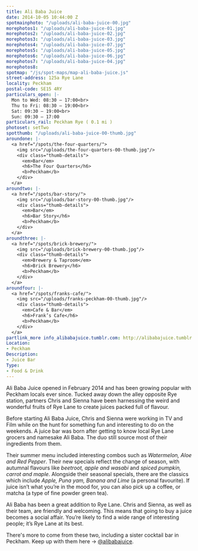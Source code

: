 ```yaml
---
title: Ali Baba Juice
date: 2014-10-05 10:44:00 Z
spotmainphoto: "/uploads/ali-baba-juice-00.jpg"
morephotos1: "/uploads/ali-baba-juice-01.jpg"
morephotos2: "/uploads/ali-baba-juice-02.jpg"
morephotos3: "/uploads/ali-baba-juice-03.jpg"
morephotos4: "/uploads/ali-baba-juice-07.jpg"
morephotos5: "/uploads/ali-baba-juice-05.jpg"
morephotos6: "/uploads/ali-baba-juice-06.jpg"
morephotos7: "/uploads/ali-baba-juice-04.jpg"
morephotos8: 
spotmap: "/js/spot-maps/map-ali-baba-juice.js"
street-address: 125a Rye Lane
locality: Peckham
postal-code: SE15 4RY
particulars_open: |-
  Mon to Wed: 08:30 – 17:00<br>
  Thu to Fri: 08:30 – 19:00<br>
  Sat: 09:30 – 19:00<br>
  Sun: 09:30 – 17:00
particulars_rail: Peckham Rye ( 0.1 mi )
photoset: setTwo
spotthumb: "/uploads/ali-baba-juice-00-thumb.jpg"
aroundone: |-
  <a href="/spots/the-four-quarters/">
    <img src="/uploads/the-four-quarters-00-thumb.jpg"/>
    <div class="thumb-details">
      <em>Bar</em>
      <h6>The Four Quarters</h6>
      <b>Peckham</b>
    </div>
  </a>
aroundtwo: |-
  <a href="/spots/bar-story/">
    <img src="/uploads/bar-story-00-thumb.jpg"/>
    <div class="thumb-details">
      <em>Bar</em>
      <h6>Bar Story</h6>
      <b>Peckham</b>
    </div>
  </a>
aroundthree: |-
  <a href="/spots/brick-brewery/">
    <img src="/uploads/brick-brewery-00-thumb.jpg"/>
    <div class="thumb-details">
      <em>Brewery & Taproom</em>
      <h6>Brick Brewery</h6>
      <b>Peckham</b>
    </div>
  </a>
aroundfour: |-
  <a href="/spots/franks-cafe/">
    <img src="/uploads/franks-peckham-00-thumb.jpg"/>
    <div class="thumb-details">
      <em>Cafe & Bar</em>
      <h6>Frank’s Cafe</h6>
      <b>Peckham</b>
    </div>
  </a>
partlink_more info_alibabajuice.tumblr.com: http://alibabajuice.tumblr.com/
Location:
- Peckham
Description:
- Juice Bar
Type:
- Food & Drink
---
```


Ali Baba Juice opened in February 2014 and has been growing popular with Peckham locals ever since. Tucked away down the alley opposite Rye station, partners Chris and Sienna have been harnessing the weird and wonderful fruits of Rye Lane to create juices packed full of flavour.

Before starting Ali Baba Juice, Chris and Sienna were working in TV and Film while on the hunt for something fun and interesting to do on the weekends. A juice bar was born after getting to know local Rye Lane grocers and namesake Ali Baba. The duo still source most of their ingredients from them.

Their summer menu included interesting combos such as *Watermelon, Aloe and Red Pepper*. Their new specials reflect the change of season, with autumnal flavours like *beetroot, apple and wasabi* and *spiced pumpkin, carrot and maple*. Alongside their seasonal specials, there are the classics which include *Apple, Puna yam, Banana and Lime* (a personal favourite). If juice isn’t what you’re in the mood for, you can also pick up a coffee, or matcha (a type of fine powder green tea).

Ali Baba has been a great addition to Rye Lane. Chris and Sienna, as well as their team, are friendly and welcoming. This means that going to buy a juice becomes a social affair. You’re likely to find a wide range of interesting people; it’s Rye Lane at its best.

There's more to come from these two, including a sister cocktail bar in Peckham. Keep up with them here &#8594; [@alibabajuice](https://twitter.com/alibabajuice).
